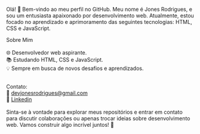Olá! 👋 Bem-vindo ao meu perfil no GitHub. Meu nome é Jones Rodrigues, e sou um entusiasta apaixonado por desenvolvimento web. Atualmente, estou focado no aprendizado e aprimoramento das seguintes tecnologias: HTML, CSS e JavaScript.

Sobre Mim <br> <br>
🌐 Desenvolvedor web aspirante. <br>
📚 Estudando HTML, CSS e JavaScript. <br>
💡 Sempre em busca de novos desafios e aprendizados. <br> <br>

Contato: <br>
📧 devjonesrodrigues@gmail.com <br>
🔗 <a href="https://www.linkedin.com/in/jones-rodrigues-997635281/">Linkedin</a>  <br> <br>
Sinta-se à vontade para explorar meus repositórios e entrar em contato para discutir colaborações ou apenas trocar ideias sobre desenvolvimento web. Vamos construir algo incrível juntos! 🚀 <br> 
